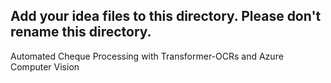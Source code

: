## Add your idea files to this directory. Please don't rename this directory.
Automated Cheque Processing with Transformer-OCRs and Azure Computer Vision
